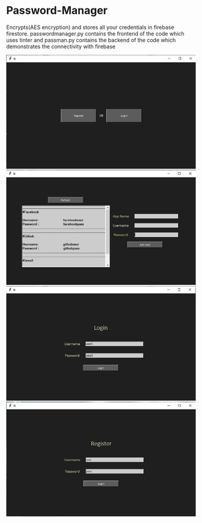 # Password-Manager
Encrypts(AES encryption) and stores all your credentials in firebase firestore. passwordmanager.py contains the frontend of the code which uses tinter and passman.py contains the backend of the code which demonstrates the connectivity with firebase

![](images/first.jpg)
![](images/main.jpg)
![](images/login.jpg)
![](images/register.jpg)

